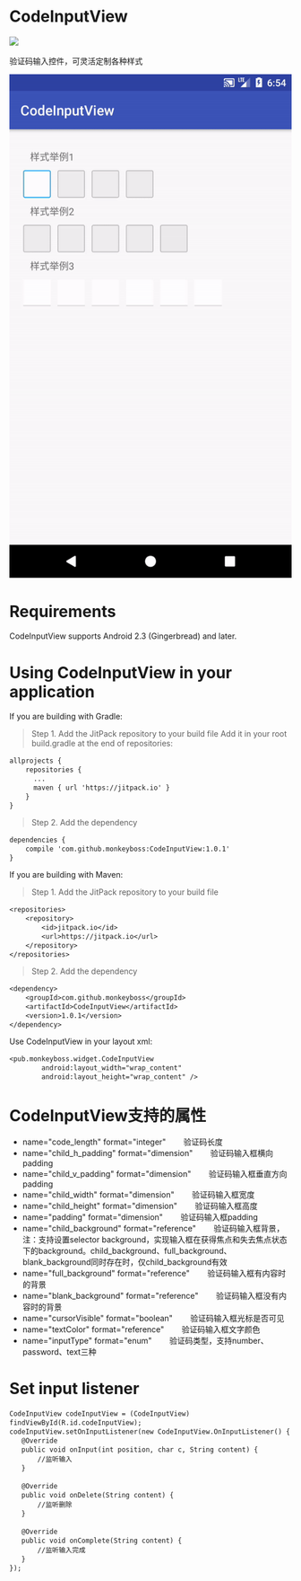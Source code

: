 # CodeInputView
[![](https://jitpack.io/v/monkeyboss/CodeInputView.svg)](https://jitpack.io/#monkeyboss/CodeInputView)

验证码输入控件，可灵活定制各种样式

![Image of Yaktocat](https://github.com/monkeyboss/CodeInputView/blob/master/gif/1.0.gif)

# Requirements
CodeInputView supports Android 2.3 (Gingerbread) and later.

# Using CodeInputView in your application
If you are building with Gradle:
>Step 1. Add the JitPack repository to your build file
Add it in your root build.gradle at the end of repositories:
```
allprojects {
    repositories {
      ...
      maven { url 'https://jitpack.io' }
    }
}
```
>Step 2. Add the dependency
```
dependencies {
    compile 'com.github.monkeyboss:CodeInputView:1.0.1'
}
```
If you are building with Maven:
>Step 1. Add the JitPack repository to your build file
```
<repositories>
    <repository>
        <id>jitpack.io</id>
        <url>https://jitpack.io</url>
    </repository>
</repositories>
```
>Step 2. Add the dependency
```
<dependency>
    <groupId>com.github.monkeyboss</groupId>
    <artifactId>CodeInputView</artifactId>
    <version>1.0.1</version>
</dependency>
```
Use CodeInputView in your layout xml:
```
<pub.monkeyboss.widget.CodeInputView
        android:layout_width="wrap_content"
        android:layout_height="wrap_content" />
```
# CodeInputView支持的属性
 * name="code_length" format="integer"         验证码长度
 * name="child_h_padding" format="dimension"         验证码输入框横向padding
 * name="child_v_padding" format="dimension"         验证码输入框垂直方向padding
 * name="child_width" format="dimension"         验证码输入框宽度
 * name="child_height" format="dimension"         验证码输入框高度
 * name="padding" format="dimension"         验证码输入框padding
 * name="child_background" format="reference"         验证码输入框背景，注：支持设置selector background，实现输入框在获得焦点和失去焦点状态下的background。child_background、full_background、blank_background同时存在时，仅child_background有效
 * name="full_background" format="reference"         验证码输入框有内容时的背景
 * name="blank_background" format="reference"         验证码输入框没有内容时的背景
 * name="cursorVisible" format="boolean"         验证码输入框光标是否可见
 * name="textColor" format="reference"         验证码输入框文字颜色
 * name="inputType" format="enum"         验证码类型，支持number、password、text三种
 
 # Set input listener
 ```
CodeInputView codeInputView = (CodeInputView) findViewById(R.id.codeInputView);
codeInputView.setOnInputListener(new CodeInputView.OnInputListener() {
    @Override
    public void onInput(int position, char c, String content) {
        //监听输入
    }

    @Override
    public void onDelete(String content) {
        //监听删除
    }

    @Override
    public void onComplete(String content) {
        //监听输入完成
    }
});
 ```
